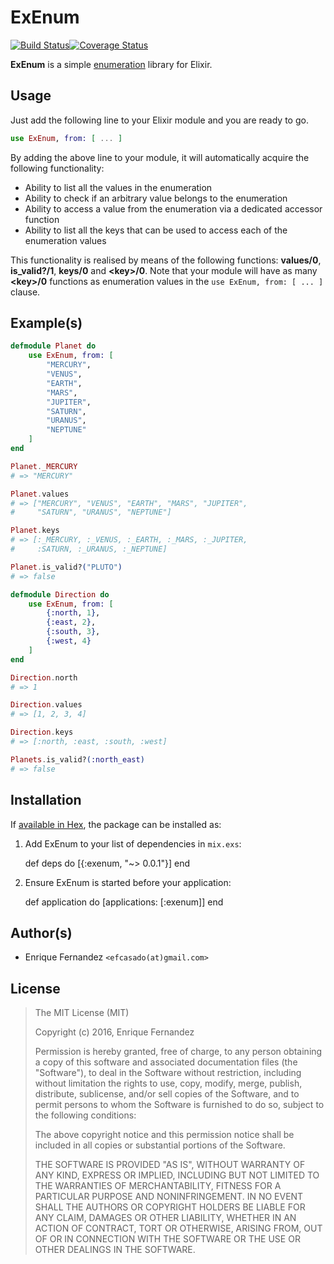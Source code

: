 # ExEnum
[![Build Status](https://travis-ci.org/efcasado/exenum.svg?branch=master)](https://travis-ci.org/efcasado/exenum)[![Coverage Status](https://coveralls.io/repos/github/efcasado/exenum/badge.svg?branch=master)](https://coveralls.io/github/efcasado/exenum?branch=master)

**ExEnum** is a simple [enumeration](https://en.wikipedia.org/wiki/Enumeration)
library for Elixir.


## Usage

Just add the following line to your Elixir module and you are ready to go.

```elixir
use ExEnum, from: [ ... ]
```

By adding the above line to your module, it will automatically acquire the
following functionality:

- Ability to list all the values in the enumeration
- Ability to check if an arbitrary value belongs to the enumeration
- Ability to access a value from the enumeration via a dedicated accessor
function
- Ability to list all the keys that can be used to access each of the
enumeration values

This functionality is realised by means of the following functions: **values/0**,
**is_valid?/1**, **keys/0** and **\<key>/0**. Note that your module will have as many
**\<key>/0** functions as enumeration values in the `use ExEnum, from: [ ... ]`
clause.


## Example(s)

```elixir
defmodule Planet do
    use ExEnum, from: [
        "MERCURY",
        "VENUS",
        "EARTH",
        "MARS",
        "JUPITER",
        "SATURN",
        "URANUS",
        "NEPTUNE"
    ]
end

Planet._MERCURY
# => "MERCURY"

Planet.values
# => ["MERCURY", "VENUS", "EARTH", "MARS", "JUPITER",
#     "SATURN", "URANUS", "NEPTUNE"]

Planet.keys
# => [:_MERCURY, :_VENUS, :_EARTH, :_MARS, :_JUPITER,
#     :SATURN, :_URANUS, :_NEPTUNE]

Planet.is_valid?("PLUTO")
# => false
```

```elixir
defmodule Direction do
    use ExEnum, from: [
        {:north, 1},
        {:east, 2},
        {:south, 3},
        {:west, 4}
    ]
end

Direction.north
# => 1

Direction.values
# => [1, 2, 3, 4]

Direction.keys
# => [:north, :east, :south, :west]

Planets.is_valid?(:north_east)
# => false
```


## Installation

If [available in Hex](https://hex.pm/docs/publish), the package can be installed as:

  1. Add ExEnum to your list of dependencies in `mix.exs`:

        def deps do
          [{:exenum, "~> 0.0.1"}]
        end

  2. Ensure ExEnum is started before your application:

        def application do
          [applications: [:exenum]]
        end


## Author(s)

- Enrique Fernandez `<efcasado(at)gmail.com>`


## License

> The MIT License (MIT)
>
> Copyright (c) 2016, Enrique Fernandez
>
> Permission is hereby granted, free of charge, to any person obtaining a copy
> of this software and associated documentation files (the "Software"), to deal
> in the Software without restriction, including without limitation the rights
> to use, copy, modify, merge, publish, distribute, sublicense, and/or sell
> copies of the Software, and to permit persons to whom the Software is
> furnished to do so, subject to the following conditions:
>
> The above copyright notice and this permission notice shall be included in
> all copies or substantial portions of the Software.
>
> THE SOFTWARE IS PROVIDED "AS IS", WITHOUT WARRANTY OF ANY KIND, EXPRESS OR
> IMPLIED, INCLUDING BUT NOT LIMITED TO THE WARRANTIES OF MERCHANTABILITY,
> FITNESS FOR A PARTICULAR PURPOSE AND NONINFRINGEMENT. IN NO EVENT SHALL THE
> AUTHORS OR COPYRIGHT HOLDERS BE LIABLE FOR ANY CLAIM, DAMAGES OR OTHER
> LIABILITY, WHETHER IN AN ACTION OF CONTRACT, TORT OR OTHERWISE, ARISING FROM,
> OUT OF OR IN CONNECTION WITH THE SOFTWARE OR THE USE OR OTHER DEALINGS IN
> THE SOFTWARE.
